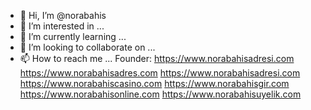 - 👋 Hi, I’m @norabahis
- 👀 I’m interested in ...
- 🌱 I’m currently learning ...
- 💞️ I’m looking to collaborate on ...
- 📫 How to reach me ...
Founder:
https://www.norabahisadresi.com
https://www.norabahisadres.com
https://www.norabahisadresi.com
https://www.norabahiscasino.com
https://www.norabahisgir.com
https://www.norabahisonline.com
https://www.norabahisuyelik.com

<!---
norabahis/norabahis is a ✨ special ✨ repository because its `README.md` (this file) appears on your GitHub profile.
You can click the Preview link to take a look at your changes.
--->
